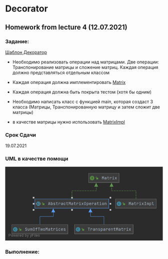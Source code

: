 # Decorator

## Homework from lecture 4 (12.07.2021)

### Задание:
[Шаблон Декоратор](https://refactoring.guru/ru/design-patterns/decorator)

* Необходимо реализовать операции над матрицами. Две операции: Транспонирование матрицы и сложение матриц. Каждая операция должно представляться отдельным классом

* Каждая операция должна имплементировать [Matrix](Matrix.java)

* Каждая операция должна быть покрыта тестом (хотя бы одним)

* Необходимо написать класс с функцией main, которая создаст 3 класса (Матрицы, Транспонированную матрицу и затем сложит две матрицы)

* в качестве матрицы нужно использовать [MatrixImpl](MatrixImpl.java)

### Срок Сдачи
19.07.2021

### UML в качестве помощи

![img.png](img.png)

### Выполнение:


